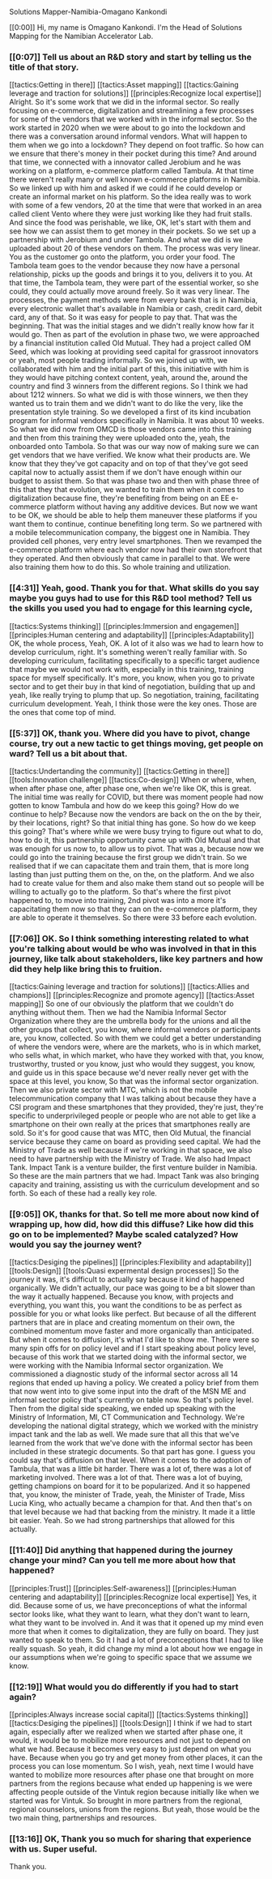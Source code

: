 Solutions Mapper\-Namibia\-Omagano Kankondi

[[0:00]] Hi, my name is Omagano Kankondi\. I'm the Head of Solutions Mapping for the Namibian Accelerator Lab\.

### [[0:07]] Tell us about an R&D story and start by telling us the title of that story\.

[[tactics:Getting in there]]
[[tactics:Asset mapping]]
[[tactics:Gaining leverage and traction for solutions]]
[[principles:Recognize local expertise]]
Alright\. So it's some work that we did in the informal sector\. So really focusing on e\-commerce, digitalization and streamlining a few processes for some of the vendors that we worked with in the informal sector\. So the work started in 2020 when we were about to go into the lockdown and there was a conversation around informal vendors\. What will happen to them when we go into a lockdown? They depend on foot traffic\. So how can we ensure that there's money in their pocket during this time? And around that time, we connected with a innovator called Jerobium and he was working on a platform, e\-commerce platform called Tambula\. At that time there weren't really many or well known e\-commerce platforms in Namibia\. So we linked up with him and asked if we could if he could develop or create an informal market on his platform\. So the idea really was to work with some of a few vendors, 20 at the time that were that worked in an area called client Vento where they were just working like they had fruit stalls\. And since the food was perishable, we like, OK, let's start with them and see how we can assist them to get money in their pockets\. So we set up a partnership with Jerobium and under Tambola\. And what we did is we uploaded about 20 of these vendors on them\. The process was very linear\. You as the customer go onto the platform, you order your food\. The Tambola team goes to the vendor because they now have a personal relationship, picks up the goods and brings it to you, delivers it to you\. At that time, the Tambola team, they were part of the essential worker, so she could, they could actually move around freely\. So it was very linear\. The processes, the payment methods were from every bank that is in Namibia, every electronic wallet that's available in Namibia or cash, credit card, debit card, any of that\. So it was easy for people to pay that\. That was the beginning\. That was the initial stages and we didn't really know how far it would go\. Then as part of the evolution in phase two, we were approached by a financial institution called Old Mutual\. They had a project called OM Seed, which was looking at providing seed capital for grassroot innovators or yeah, most people trading informally\. So we joined up with, we collaborated with him and the initial part of this, this initiative with him is they would have pitching context content, yeah, around the, around the country and find 3 winners from the different regions\. So I think we had about 1212 winners\. So what we did is with those winners, we then they wanted us to train them and we didn't want to do like the very, like the presentation style training\. So we developed a first of its kind incubation program for informal vendors specifically in Namibia\. It was about 10 weeks\. So what we did now from OMCD is those vendors came into this training and then from this training they were uploaded onto the, yeah, the onboarded onto Tambola\. So that was our way now of making sure we can get vendors that we have verified\. We know what their products are\. We know that they they've got capacity and on top of that they've got seed capital now to actually assist them if we don't have enough within our budget to assist them\. So that was phase two and then with phase three of this that they that evolution, we wanted to train them when it comes to digitalization because fine, they're benefiting from being on an EE e\-commerce platform without having any additive devices\. But now we want to be OK, we should be able to help them maneuver these platforms if you want them to continue, continue benefiting long term\. So we partnered with a mobile telecommunication company, the biggest one in Namibia\. They provided cell phones, very entry level smartphones\. Then we revamped the e\-commerce platform where each vendor now had their own storefront that they operated\. And then obviously that came in parallel to that\. We were also training them how to do this\. So whole training and utilization\.


### [[4:31]] Yeah, good\. Thank you for that\. What skills do you say maybe you guys had to use for this R&D tool method? Tell us the skills you used you had to engage for this learning cycle, 

[[tactics:Systems thinking]]
[[principles:Immersion and engagemen]]
[[principles:Human centering and adaptability]]
[[principles:Adaptability]]
OK, the whole process, Yeah, OK\. A lot of it also was we had to learn how to develop curriculum, right\. It's something weren't really familiar with\. So developing curriculum, facilitating specifically to a specific target audience that maybe we would not work with, especially in this training, training space for myself specifically\. It's more, you know, when you go to private sector and to get their buy in that kind of negotiation, building that up and yeah, like really trying to plump that up\. So negotiation, training, facilitating curriculum development\. Yeah, I think those were the key ones\. Those are the ones that come top of mind\.


### [[5:37]] OK, thank you\. Where did you have to pivot, change course, try out a new tactic to get things moving, get people on ward? Tell us a bit about that\.

[[tactics:Undertanding the community]]
[[tactics:Getting in there]]
[[tools:Innovation challenge]]
[[tactics:Co-design]]
When or where, when, when after phase one, after phase one, when we're like OK, this is great\. The initial time was really for COVID, but there was moment people had now gotten to know Tambula and how do we keep this going? How do we continue to help? Because now the vendors are back on the on the by their, by their locations, right? So that initial thing has gone\. So how do we keep this going? That's where while we were busy trying to figure out what to do, how to do it, this partnership opportunity came up with Old Mutual and that was enough for us now to, to allow us to pivot\. That was a, because now we could go into the training because the first group we didn't train\. So we realised that if we can capacitate them and train them, that is more long lasting than just putting them on the, on the, on the platform\. And we also had to create value for them and also make them stand out so people will be willing to actually go to the platform\. So that's where the first pivot happened to, to move into training, 2nd pivot was into a more it's capacitating them now so that they can on the e\-commerce platform, they are able to operate it themselves\. So there were 33 before each evolution\.


### [[7:06]] OK\. So I think something interesting related to what you're talking about would be who was involved in that in this journey, like talk about stakeholders, like key partners and how did they help like bring this to fruition\.

[[tactics:Gaining leverage and traction for solutions]]
[[tactics:Allies and champions]]
[[principles:Recognize and promote agency]]
[[tactics:Asset mapping]]
So one of our obviously the platform that we couldn't do anything without them\. Then we had the Namibia Informal Sector Organization where they are the umbrella body for the unions and all the other groups that collect, you know, where informal vendors or participants are, you know, collected\. So with them we could get a better understanding of where the vendors were, where are the markets, who is in which market, who sells what, in which market, who have they worked with that, you know, trustworthy, trusted or you know, just who would they suggest, you know, and guide us in this space because we'd never really never get with the space at this level, you know, So that was the informal sector organization\. Then we also private sector with MTC, which is not the mobile telecommunication company that I was talking about because they have a CSI program and these smartphones that they provided, they're just, they're specific to underprivileged people or people who are not able to get like a smartphone on their own really at the prices that smartphones really are sold\. So it's for good cause that was MTC, then Old Mutual, the financial service because they came on board as providing seed capital\. We had the Ministry of Trade as well because if we're working in that space, we also need to have partnership with the Ministry of Trade\. We also had Impact Tank\. Impact Tank is a venture builder, the first venture builder in Namibia\. So these are the main partners that we had\. Impact Tank was also bringing capacity and training, assisting us with the curriculum development and so forth\. So each of these had a really key role\.


### [[9:05]] OK, thanks for that\. So tell me more about now kind of wrapping up, how did, how did this diffuse? Like how did this go on to be implemented? Maybe scaled catalyzed? How would you say the journey went?

[[tactics:Desiging the pipelines]]
[[principles:Flexibility and adaptability]]
[[tools:Design]]
[[tools:Quasi expermental design processes]]
So the journey it was, it's difficult to actually say because it kind of happened organically\. We didn't actually, our pace was going to be a bit slower than the way it actually happened\. Because you know, with projects and everything, you want this, you want the conditions to be as perfect as possible for you or what looks like perfect\. But because of all the different partners that are in place and creating momentum on their own, the combined momentum move faster and more organically than anticipated\. But when it comes to diffusion, it's what I'd like to show me\. There were so many spin offs for on policy level and if I start speaking about policy level, because of this work that we started doing with the informal sector, we were working with the Namibia Informal sector organization\. We commissioned a diagnostic study of the informal sector across all 14 regions that ended up having a policy\. We created a policy brief from them that now went into to give some input into the draft of the MSN ME and informal sector policy that's currently on table now\. So that's policy level\. Then from the digital side speaking, we ended up speaking with the Ministry of Information, MI, CT Communication and Technology\. We're developing the national digital strategy, which we worked with the ministry impact tank and the lab as well\. We made sure that all this that we've learned from the work that we've done with the informal sector has been included in these strategic documents\. So that part has gone\. I guess you could say that's diffusion on that level\. When it comes to the adoption of Tambula, that was a little bit harder\. There was a lot of, there was a lot of marketing involved\. There was a lot of that\. There was a lot of buying, getting champions on board for it to be popularized\. And it so happened that, you know, the minister of Trade, yeah, the Minister of Trade, Miss Lucia King, who actually became a champion for that\. And then that's on that level because we had that backing from the ministry\. It made it a little bit easier\. Yeah\. So we had strong partnerships that allowed for this actually\.


### [[11:40]] Did anything that happened during the journey change your mind? Can you tell me more about how that happened?

[[principles:Trust]]
[[principles:Self-awareness]]
[[principles:Human centering and adaptability]]
[[principles:Recognize local expertise]]
Yes, it did\. Because some of us, we have preconceptions of what the informal sector looks like, what they want to learn, what they don't want to learn, what they want to be involved in\. And it was that it opened up my mind even more that when it comes to digitalization, they are fully on board\. They just wanted to speak to them\. So it I had a lot of preconceptions that I had to like really squash\. So yeah, it did change my mind a lot about how we engage in our assumptions when we're going to specific space that we assume we know\.


### [[12:19]] What would you do differently if you had to start again?

[[principles:Always increase social capital]]
[[tactics:Systems thinking]]
[[tactics:Desiging the pipelines]]
[[tools:Design]]
I think if we had to start again, especially after we realized when we started after phase one, it would, it would be to mobilize more resources and not just to depend on what we had\. Because it becomes very easy to just depend on what you have\. Because when you go try and get money from other places, it can the process you can lose momentum\. So I wish, yeah, next time I would have wanted to mobilize more resources after phase one that brought on more partners from the regions because what ended up happening is we were affecting people outside of the Vintuk region because initially like when we started was for Vintuk\. So brought in more partners from the regional, regional counselors, unions from the regions\. But yeah, those would be the two main thing, partnerships and resources\.


### [[13:16]] OK, Thank you so much for sharing that experience with us\. Super useful\.

Thank you\.

